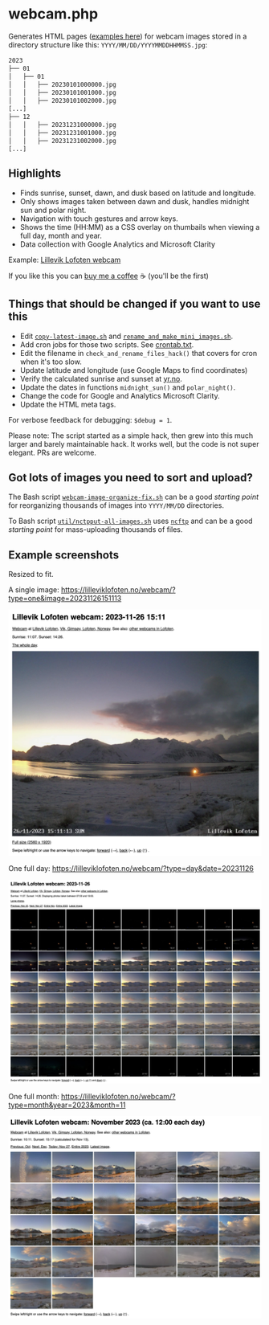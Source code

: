 # webcam.php

Generates HTML pages
([examples here](#example-screenshots))
for webcam images stored in a directory structure like this:
`YYYY/MM/DD/YYYYMMDDHHMMSS.jpg`:

```
2023
├── 01
│   ├── 01
│   │   ├── 20230101000000.jpg
│   │   ├── 20230101001000.jpg
│   │   ├── 20230101002000.jpg
[...]
├── 12
│   │   ├── 20231231000000.jpg
│   │   ├── 20231231001000.jpg
│   │   ├── 20231231002000.jpg
[...]
```

## Highlights

* Finds sunrise, sunset, dawn, and dusk based on latitude and longitude.
* Only shows images taken between dawn and dusk, handles midnight sun and polar night.
* Navigation with touch gestures and arrow keys.
* Shows the time (HH:MM) as a CSS overlay on thumbails when viewing a full day, month and year.
* Data collection with Google Analytics and Microsoft Clarity

Example: [Lillevik Lofoten webcam](https://lilleviklofoten.no/webcam/?type=day&date=20231117)

If you like this you can
[buy me a coffee](https://www.buymeacoffee.com/superelectric) ☕️
(you'll be the first)

## Things that should be changed if you want to use this

* Edit
  [`copy-latest-image.sh`](https://github.com/cloveras/webcam/blob/main/cron/copy-latest-image.sh)
  and
  [`rename_and_make_mini_images.sh`](https://github.com/cloveras/webcam/blob/main/cron/rename_and_make_mini_images.sh).
* Add cron jobs for those two scripts. See
  [crontab.txt](util/crontab.txt).
* Edit the filename in `check_and_rename_files_hack()` that covers for cron when it's too slow.
* Update latitude and longitude (use Google Maps to find coordinates)
* Verify the calculated sunrise and sunset at [yr.no](https://www.yr.no/).
* Update the dates in functions `midnight_sun()` and `polar_night()`.
* Change the code for Google and Analytics Microsoft Clarity.
* Update the HTML meta tags.

For verbose feedback for debugging: `$debug = 1`.

Please note: The script started as a simple hack, then grew into this much larger
and barely maintainable hack.  It works well, but the code is not super elegant.
PRs are welcome.

## Got lots of images you need to sort and upload?

The Bash script
[`webcam-image-organize-fix.sh`](https://github.com/cloveras/webcam/blob/main/util/webcam-image-organize-fix.sh)
can be a good _starting point_
for reorganizing thousands of images into `YYYY/MM/DD` directories.

To Bash script
[`util/nctpput-all-images.sh`](https://github.com/cloveras/webcam/blob/main/util/nctpput-all-images.sh)
uses
[`ncftp`](https://www.ncftp.com)
and can be a good _starting point_ for mass-uploading thousands of files.

## Example screenshots

Resized to fit.

A single image: https://lilleviklofoten.no/webcam/?type=one&image=20231126151113

![Webcam example screenshot: Single image](images/webcam-example-single-image.png)

One full day: https://lilleviklofoten.no/webcam/?type=day&date=20231126

![Webcam example screenshot: Day](images/webcam-example-day.png)

One full month: https://lilleviklofoten.no/webcam/?type=month&year=2023&month=11

![Webcam example screensho: Month](images/webcam-example-month.png)
